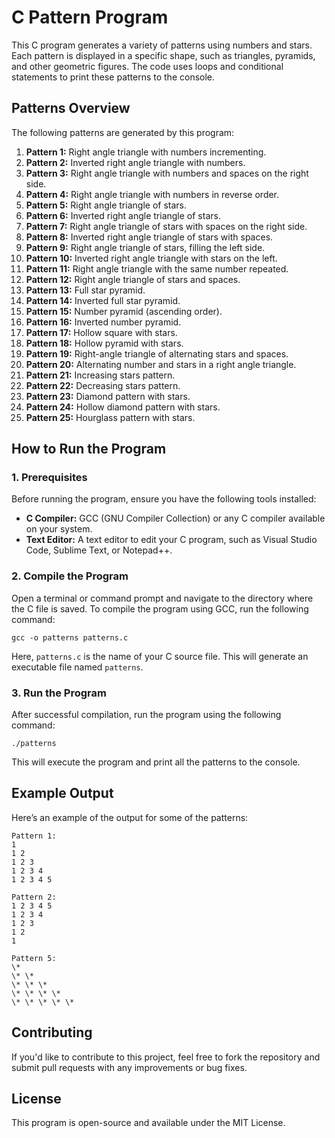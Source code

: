 C Pattern Program
=================

This C program generates a variety of patterns using numbers and stars. Each pattern is displayed in a specific shape, such as triangles, pyramids, and other geometric figures. The code uses loops and conditional statements to print these patterns to the console.

Patterns Overview
-----------------

The following patterns are generated by this program:

1.  **Pattern 1:** Right angle triangle with numbers incrementing.
2.  **Pattern 2:** Inverted right angle triangle with numbers.
3.  **Pattern 3:** Right angle triangle with numbers and spaces on the right side.
4.  **Pattern 4:** Right angle triangle with numbers in reverse order.
5.  **Pattern 5:** Right angle triangle of stars.
6.  **Pattern 6:** Inverted right angle triangle of stars.
7.  **Pattern 7:** Right angle triangle of stars with spaces on the right side.
8.  **Pattern 8:** Inverted right angle triangle of stars with spaces.
9.  **Pattern 9:** Right angle triangle of stars, filling the left side.
10.  **Pattern 10:** Inverted right angle triangle with stars on the left.
11.  **Pattern 11:** Right angle triangle with the same number repeated.
12.  **Pattern 12:** Right angle triangle of stars and spaces.
13.  **Pattern 13:** Full star pyramid.
14.  **Pattern 14:** Inverted full star pyramid.
15.  **Pattern 15:** Number pyramid (ascending order).
16.  **Pattern 16:** Inverted number pyramid.
17.  **Pattern 17:** Hollow square with stars.
18.  **Pattern 18:** Hollow pyramid with stars.
19.  **Pattern 19:** Right-angle triangle of alternating stars and spaces.
20.  **Pattern 20:** Alternating number and stars in a right angle triangle.
21.  **Pattern 21:** Increasing stars pattern.
22.  **Pattern 22:** Decreasing stars pattern.
23.  **Pattern 23:** Diamond pattern with stars.
24.  **Pattern 24:** Hollow diamond pattern with stars.
25.  **Pattern 25:** Hourglass pattern with stars.

How to Run the Program
----------------------

### 1\. Prerequisites

Before running the program, ensure you have the following tools installed:

*   **C Compiler:** GCC (GNU Compiler Collection) or any C compiler available on your system.
*   **Text Editor:** A text editor to edit your C program, such as Visual Studio Code, Sublime Text, or Notepad++.

### 2\. Compile the Program

Open a terminal or command prompt and navigate to the directory where the C file is saved. To compile the program using GCC, run the following command:

    gcc -o patterns patterns.c

Here, `patterns.c` is the name of your C source file. This will generate an executable file named `patterns`.

### 3\. Run the Program

After successful compilation, run the program using the following command:

    ./patterns

This will execute the program and print all the patterns to the console.

Example Output
--------------

Here’s an example of the output for some of the patterns:

    Pattern 1:
    1 
    1 2 
    1 2 3 
    1 2 3 4 
    1 2 3 4 5

    Pattern 2:
    1 2 3 4 5 
    1 2 3 4 
    1 2 3 
    1 2 
    1

    Pattern 5:
    \* 
    \* \* 
    \* \* \* 
    \* \* \* \* 
    \* \* \* \* \*
    

Contributing
------------

If you'd like to contribute to this project, feel free to fork the repository and submit pull requests with any improvements or bug fixes.

License
-------

This program is open-source and available under the MIT License.


